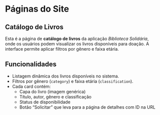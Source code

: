 # Páginas do Site

## Catálogo de Livros

Esta é a página de **catálogo de livros** da aplicação _Biblioteca Solidária_, onde os usuários podem visualizar os livros disponíveis para doação. A interface permite aplicar filtros por gênero e faixa etária.

## Funcionalidades

- Listagem dinâmica dos livros disponíveis no sistema.
- Filtros por gênero (`category`) e faixa etária (`classification`).
- Cada card contém:
  - Capa do livro (imagem genérica)
  - Título, autor, gênero e classificação
  - Status de disponibilidade
  - Botão “Solicitar” que leva para a página de detalhes com ID na URL
